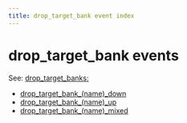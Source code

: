 ```yaml
---
title: drop_target_bank event index
---
```


# drop_target_bank events


See: [drop_target_banks:](../../config/drop_target_banks.md)

* [drop_target_bank_(name)_down](../drop_target_bank_drop_target_bank_down.md)
* [drop_target_bank_(name)_up](../drop_target_bank_drop_target_bank_up.md)
* [drop_target_bank_(name)_mixed](../drop_target_bank_drop_target_bank_mixed.md)
